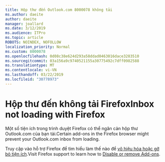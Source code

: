 ```yaml
---
title: Hộp thư đến Outlook.com 8000078 không tải
ms.author: daeite
author: daeite
manager: joallard
ms.date: 3/12/2019
ms.audience: ITPro
ms.topic: article
ROBOTS: NOINDEX, NOFOLLOW
localization_priority: Normal
ms.custom: 8000078
ms.openlocfilehash: 0d08c38e624d293a58ddad0463016dace3283510
ms.sourcegitcommit: 03a156a9c9740521155a30775492c7dff0982588
ms.translationtype: MT
ms.contentlocale: vi-VN
ms.lasthandoff: 03/22/2019
ms.locfileid: "30778973"
---
```

# <a name="inbox-not-loading-with-firefox"></a><span data-ttu-id="489cc-102">Hộp thư đến không tải Firefox</span><span class="sxs-lookup"><span data-stu-id="489cc-102">Inbox not loading with Firefox</span></span>

<span data-ttu-id="489cc-103">Một số tiện ích trong trình duyệt Firefox có thể ngăn cản hộp thư Outlook.com của bạn tải.</span><span class="sxs-lookup"><span data-stu-id="489cc-103">Certain add-ons in the Firefox browser might prevent your Outlook.com inbox from loading.</span></span>
  
<span data-ttu-id="489cc-104">Truy cập vào hỗ trợ Firefox để tìm hiểu làm thế nào để [vô hiệu hóa hoặc gỡ bỏ tiện ích](https://support.mozilla.org/kb/disable-or-remove-add-ons).</span><span class="sxs-lookup"><span data-stu-id="489cc-104">Visit Firefox support to learn how to [Disable or remove Add-ons](https://support.mozilla.org/kb/disable-or-remove-add-ons).</span></span>

